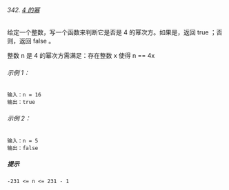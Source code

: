 ###### 342. [4 的幂](https://leetcode-cn.com/problems/power-of-four/)

给定一个整数，写一个函数来判断它是否是 4 的幂次方。如果是，返回 true ；否则，返回 false 。

整数 n 是 4 的幂次方需满足：存在整数 x 使得 n == 4x

###### 示例 1：

```
输入：n = 16
输出：true
```

###### 示例 2：

```
输入：n = 5
输出：false
```

##### 提示

```
-231 <= n <= 231 - 1
```


